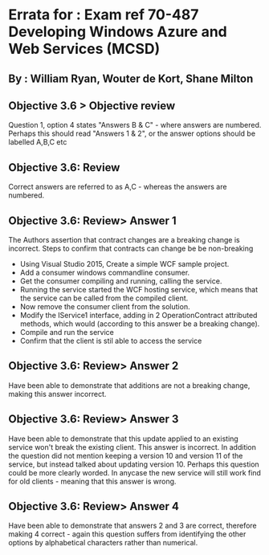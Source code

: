# Errata for : Exam ref 70-487 Developing Windows Azure and Web Services (MCSD)
## By : William Ryan, Wouter de Kort, Shane Milton

## Objective 3.6 > Objective review
Question 1, option 4 states "Answers B & C" - where answers are numbered.  Perhaps this should read "Answers 1 & 2", or the answer options should be labelled A,B,C etc

## Objective 3.6: Review
Correct answers are referred to as A,C - whereas the answers are numbered.

## Objective 3.6: Review> Answer 1
The Authors assertion that contract changes are a breaking change is incorrect.  Steps to confirm that contracts can change be be non-breaking 

* Using Visual Studio 2015, Create a simple WCF sample project.
* Add a consumer windows commandline consumer.
* Get the consumer compiling and running,  calling the service.  
* Running the service started the WCF hosting service, which means that the service can be called from the compiled client.
* Now remove the consumer client from the solution.
* Modify the IService1 interface, adding in 2 OperationContract attributed methods, which would (according to this answer be  a breaking change).  
* Compile and run the service
* Confirm that the client is stil able to access the service

## Objective 3.6: Review> Answer 2
Have been able to demonstrate that additions are not a breaking change, making this answer incorrect.

## Objective 3.6: Review> Answer 3
Have been able to demonstrate that this update applied to an existing service won't break the existing client.  This answer is incorrect.  In addition the question did not mention keeping a version 10 and version 11 of the service, but instead talked about updating version 10.  Perhaps this question could be more clearly worded.  In anycase the new service will still work find for old clients - meaning that this answer is wrong.

## Objective 3.6: Review> Answer 4
Have been able to demonstrate that answers 2 and 3 are correct, therefore making 4 correct - again this question suffers from identifying the other options by alphabetical characters rather than numerical.



